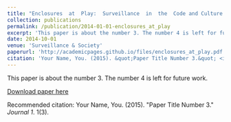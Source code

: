 ```yaml
---
title: "Enclosures  at  Play:  Surveillance  in  the  Code and Culture of Videogames"
collection: publications
permalink: /publication/2014-01-01-enclosures_at_play
excerpt: 'This paper is about the number 3. The number 4 is left for future work.'
date: 2014-10-01
venue: 'Surveillance & Society'
paperurl: 'http://academicpages.github.io/files/enclosures_at_play.pdf'
citation: 'Your Name, You. (2015). &quot;Paper Title Number 3.&quot; <i>Journal 1</i>. 1(3).'
---
```

This paper is about the number 3. The number 4 is left for future work.

[Download paper here](http://academicpages.github.io/files/enclosures_at_play.pdf)

Recommended citation: Your Name, You. (2015). "Paper Title Number 3." <i>Journal 1</i>. 1(3).
